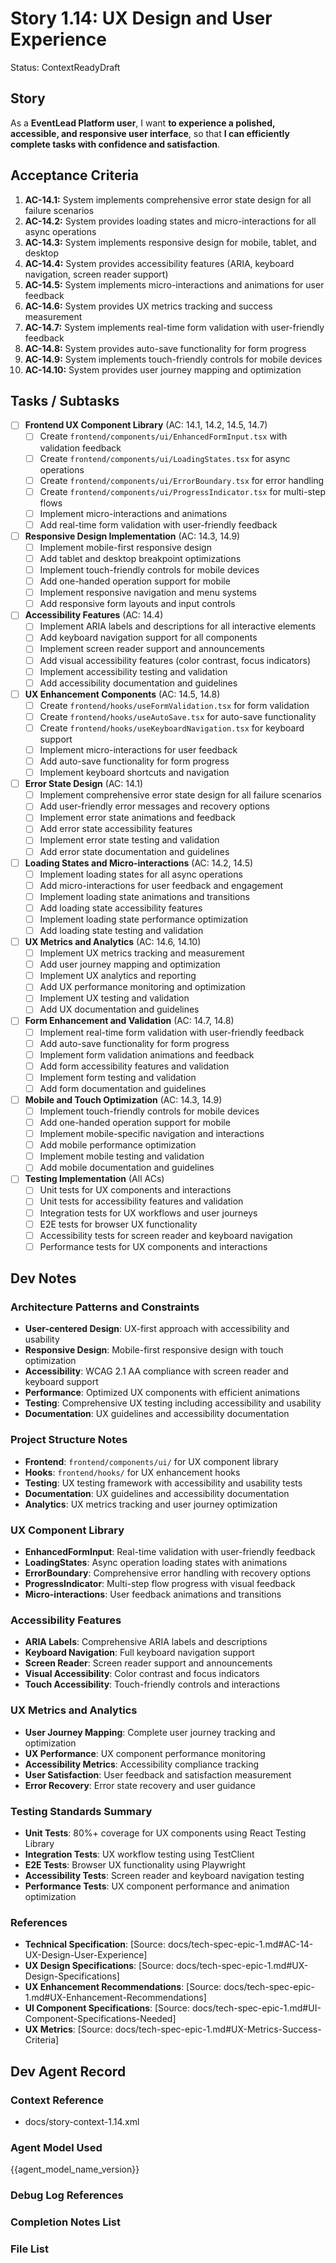# Story 1.14: UX Design and User Experience

Status: ContextReadyDraft

## Story

As a **EventLead Platform user**,
I want **to experience a polished, accessible, and responsive user interface**,
so that **I can efficiently complete tasks with confidence and satisfaction**.

## Acceptance Criteria

1. **AC-14.1:** System implements comprehensive error state design for all failure scenarios
2. **AC-14.2:** System provides loading states and micro-interactions for all async operations
3. **AC-14.3:** System implements responsive design for mobile, tablet, and desktop
4. **AC-14.4:** System provides accessibility features (ARIA, keyboard navigation, screen reader support)
5. **AC-14.5:** System implements micro-interactions and animations for user feedback
6. **AC-14.6:** System provides UX metrics tracking and success measurement
7. **AC-14.7:** System implements real-time form validation with user-friendly feedback
8. **AC-14.8:** System provides auto-save functionality for form progress
9. **AC-14.9:** System implements touch-friendly controls for mobile devices
10. **AC-14.10:** System provides user journey mapping and optimization

## Tasks / Subtasks

- [ ] **Frontend UX Component Library** (AC: 14.1, 14.2, 14.5, 14.7)
  - [ ] Create `frontend/components/ui/EnhancedFormInput.tsx` with validation feedback
  - [ ] Create `frontend/components/ui/LoadingStates.tsx` for async operations
  - [ ] Create `frontend/components/ui/ErrorBoundary.tsx` for error handling
  - [ ] Create `frontend/components/ui/ProgressIndicator.tsx` for multi-step flows
  - [ ] Implement micro-interactions and animations
  - [ ] Add real-time form validation with user-friendly feedback

- [ ] **Responsive Design Implementation** (AC: 14.3, 14.9)
  - [ ] Implement mobile-first responsive design
  - [ ] Add tablet and desktop breakpoint optimizations
  - [ ] Implement touch-friendly controls for mobile devices
  - [ ] Add one-handed operation support for mobile
  - [ ] Implement responsive navigation and menu systems
  - [ ] Add responsive form layouts and input controls

- [ ] **Accessibility Features** (AC: 14.4)
  - [ ] Implement ARIA labels and descriptions for all interactive elements
  - [ ] Add keyboard navigation support for all components
  - [ ] Implement screen reader support and announcements
  - [ ] Add visual accessibility features (color contrast, focus indicators)
  - [ ] Implement accessibility testing and validation
  - [ ] Add accessibility documentation and guidelines

- [ ] **UX Enhancement Components** (AC: 14.5, 14.8)
  - [ ] Create `frontend/hooks/useFormValidation.tsx` for form validation
  - [ ] Create `frontend/hooks/useAutoSave.tsx` for auto-save functionality
  - [ ] Create `frontend/hooks/useKeyboardNavigation.tsx` for keyboard support
  - [ ] Implement micro-interactions for user feedback
  - [ ] Add auto-save functionality for form progress
  - [ ] Implement keyboard shortcuts and navigation

- [ ] **Error State Design** (AC: 14.1)
  - [ ] Implement comprehensive error state design for all failure scenarios
  - [ ] Add user-friendly error messages and recovery options
  - [ ] Implement error state animations and feedback
  - [ ] Add error state accessibility features
  - [ ] Implement error state testing and validation
  - [ ] Add error state documentation and guidelines

- [ ] **Loading States and Micro-interactions** (AC: 14.2, 14.5)
  - [ ] Implement loading states for all async operations
  - [ ] Add micro-interactions for user feedback and engagement
  - [ ] Implement loading state animations and transitions
  - [ ] Add loading state accessibility features
  - [ ] Implement loading state performance optimization
  - [ ] Add loading state testing and validation

- [ ] **UX Metrics and Analytics** (AC: 14.6, 14.10)
  - [ ] Implement UX metrics tracking and measurement
  - [ ] Add user journey mapping and optimization
  - [ ] Implement UX analytics and reporting
  - [ ] Add UX performance monitoring and optimization
  - [ ] Implement UX testing and validation
  - [ ] Add UX documentation and guidelines

- [ ] **Form Enhancement and Validation** (AC: 14.7, 14.8)
  - [ ] Implement real-time form validation with user-friendly feedback
  - [ ] Add auto-save functionality for form progress
  - [ ] Implement form validation animations and feedback
  - [ ] Add form accessibility features and validation
  - [ ] Implement form testing and validation
  - [ ] Add form documentation and guidelines

- [ ] **Mobile and Touch Optimization** (AC: 14.3, 14.9)
  - [ ] Implement touch-friendly controls for mobile devices
  - [ ] Add one-handed operation support for mobile
  - [ ] Implement mobile-specific navigation and interactions
  - [ ] Add mobile performance optimization
  - [ ] Implement mobile testing and validation
  - [ ] Add mobile documentation and guidelines

- [ ] **Testing Implementation** (All ACs)
  - [ ] Unit tests for UX components and interactions
  - [ ] Unit tests for accessibility features and validation
  - [ ] Integration tests for UX workflows and user journeys
  - [ ] E2E tests for browser UX functionality
  - [ ] Accessibility tests for screen reader and keyboard navigation
  - [ ] Performance tests for UX components and interactions

## Dev Notes

### Architecture Patterns and Constraints
- **User-centered Design**: UX-first approach with accessibility and usability
- **Responsive Design**: Mobile-first responsive design with touch optimization
- **Accessibility**: WCAG 2.1 AA compliance with screen reader and keyboard support
- **Performance**: Optimized UX components with efficient animations
- **Testing**: Comprehensive UX testing including accessibility and usability
- **Documentation**: UX guidelines and accessibility documentation

### Project Structure Notes
- **Frontend**: `frontend/components/ui/` for UX component library
- **Hooks**: `frontend/hooks/` for UX enhancement hooks
- **Testing**: UX testing framework with accessibility and usability tests
- **Documentation**: UX guidelines and accessibility documentation
- **Analytics**: UX metrics tracking and user journey optimization

### UX Component Library
- **EnhancedFormInput**: Real-time validation with user-friendly feedback
- **LoadingStates**: Async operation loading states with animations
- **ErrorBoundary**: Comprehensive error handling with recovery options
- **ProgressIndicator**: Multi-step flow progress with visual feedback
- **Micro-interactions**: User feedback animations and transitions

### Accessibility Features
- **ARIA Labels**: Comprehensive ARIA labels and descriptions
- **Keyboard Navigation**: Full keyboard navigation support
- **Screen Reader**: Screen reader support and announcements
- **Visual Accessibility**: Color contrast and focus indicators
- **Touch Accessibility**: Touch-friendly controls and interactions

### UX Metrics and Analytics
- **User Journey Mapping**: Complete user journey tracking and optimization
- **UX Performance**: UX component performance monitoring
- **Accessibility Metrics**: Accessibility compliance tracking
- **User Satisfaction**: User feedback and satisfaction measurement
- **Error Recovery**: Error state recovery and user guidance

### Testing Standards Summary
- **Unit Tests**: 80%+ coverage for UX components using React Testing Library
- **Integration Tests**: UX workflow testing using TestClient
- **E2E Tests**: Browser UX functionality using Playwright
- **Accessibility Tests**: Screen reader and keyboard navigation testing
- **Performance Tests**: UX component performance and animation optimization

### References
- **Technical Specification**: [Source: docs/tech-spec-epic-1.md#AC-14-UX-Design-User-Experience]
- **UX Design Specifications**: [Source: docs/tech-spec-epic-1.md#UX-Design-Specifications]
- **UX Enhancement Recommendations**: [Source: docs/tech-spec-epic-1.md#UX-Enhancement-Recommendations]
- **UI Component Specifications**: [Source: docs/tech-spec-epic-1.md#UI-Component-Specifications-Needed]
- **UX Metrics**: [Source: docs/tech-spec-epic-1.md#UX-Metrics-Success-Criteria]

## Dev Agent Record

### Context Reference
- docs/story-context-1.14.xml

### Agent Model Used
{{agent_model_name_version}}

### Debug Log References

### Completion Notes List

### File List
